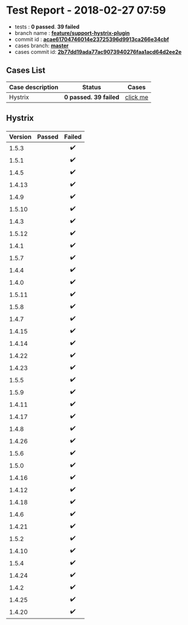 # Test Report - 2018-02-27 07:59

- tests  : **0 passed**. **39 failed**
- branch name : **[feature/support-hystrix-plugin](https://github.com/apache/incubator-skywalking/tree/feature/support-hystrix-plugin)**
- commit id : **[acae61704746014e23725396d9913ca266e34cbf](https://github.com/apache/incubator-skywalking/commit/acae61704746014e23725396d9913ca266e34cbf)**
- cases branch: **[master](https://github.com/SkywalkingTest/skywalking-autotest-scenarios/tree/master)**
- cases commit id: **[2b77dd19ada77ac9073940276faa1acd64d2ee2e](https://github.com/SkywalkingTest/skywalking-autotest-scenarios/commit/2b77dd19ada77ac9073940276faa1acd64d2ee2e)**

## Cases List

| Case description | Status | Cases|
|:-----|:-----:|:-----:|
|Hystrix| **0 passed. 39 failed**| [click me](#hystrix) |

## Hystrix

### 
|  Version     | Passed | Failed|
|:------------- |:-------:|:-----:|
| 1.5.3  | |:heavy_check_mark:|
| 1.5.1  | |:heavy_check_mark:|
| 1.4.5  | |:heavy_check_mark:|
| 1.4.13  | |:heavy_check_mark:|
| 1.4.9  | |:heavy_check_mark:|
| 1.5.10  | |:heavy_check_mark:|
| 1.4.3  | |:heavy_check_mark:|
| 1.5.12  | |:heavy_check_mark:|
| 1.4.1  | |:heavy_check_mark:|
| 1.5.7  | |:heavy_check_mark:|
| 1.4.4  | |:heavy_check_mark:|
| 1.4.0  | |:heavy_check_mark:|
| 1.5.11  | |:heavy_check_mark:|
| 1.5.8  | |:heavy_check_mark:|
| 1.4.7  | |:heavy_check_mark:|
| 1.4.15  | |:heavy_check_mark:|
| 1.4.14  | |:heavy_check_mark:|
| 1.4.22  | |:heavy_check_mark:|
| 1.4.23  | |:heavy_check_mark:|
| 1.5.5  | |:heavy_check_mark:|
| 1.5.9  | |:heavy_check_mark:|
| 1.4.11  | |:heavy_check_mark:|
| 1.4.17  | |:heavy_check_mark:|
| 1.4.8  | |:heavy_check_mark:|
| 1.4.26  | |:heavy_check_mark:|
| 1.5.6  | |:heavy_check_mark:|
| 1.5.0  | |:heavy_check_mark:|
| 1.4.16  | |:heavy_check_mark:|
| 1.4.12  | |:heavy_check_mark:|
| 1.4.18  | |:heavy_check_mark:|
| 1.4.6  | |:heavy_check_mark:|
| 1.4.21  | |:heavy_check_mark:|
| 1.5.2  | |:heavy_check_mark:|
| 1.4.10  | |:heavy_check_mark:|
| 1.5.4  | |:heavy_check_mark:|
| 1.4.24  | |:heavy_check_mark:|
| 1.4.2  | |:heavy_check_mark:|
| 1.4.25  | |:heavy_check_mark:|
| 1.4.20  | |:heavy_check_mark:|

